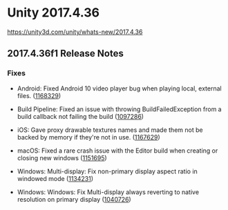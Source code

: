 # Unity 2017.4.36
https://unity3d.com/unity/whats-new/2017.4.36

## 2017.4.36f1 Release Notes


### Fixes
<ul>
<li><p>Android: Fixed Android 10 video player bug when playing local, external files. (<a href="https://issuetracker.unity3d.com/issues/android-video-player-cannot-play-files-located-in-the-persistent-data-directory-on-android-10">1168329</a>)</p></li>
<li><p>Build Pipeline: Fixed an issue with throwing BuildFailedException from a build callback not failing the build (<a href="https://issuetracker.unity3d.com/issues/build-does-not-fail-when-using-buildfailedexception">1097286</a>)</p></li>
<li><p>iOS: Gave proxy drawable textures names and made them not be backed by memory if they're not in use. (<a href="https://issuetracker.unity3d.com/issues/ios-metal-using-xcode-gpu-frame-capture-extra-unused-screen-sized-textures-can-be-seen-on-metal">1167629</a>)</p></li>
<li><p>macOS: Fixed a rare crash issue with the Editor build when creating or closing new windows (<a href="https://issuetracker.unity3d.com/issues/mac-os-crash-on-rendereventscontext-removecommandbuffers-when-closing-a-window">1151695</a>)</p></li>
<li><p>Windows: Multi-display: Fix non-primary display aspect ratio in windowed mode (<a href="https://issuetracker.unity3d.com/issues/view-on-second-display-appears-squashed-when-build-is-launched-in-windowed-mode">1134231</a>)</p></li>
<li><p>Windows: Windows: Fix Multi-display always reverting to native resolution on primary display (<a href="https://issuetracker.unity3d.com/issues/primary-screen-window-size-turns-to-native-when-using-more-than-one-display">1040726</a>)</p></li>
</ul>
